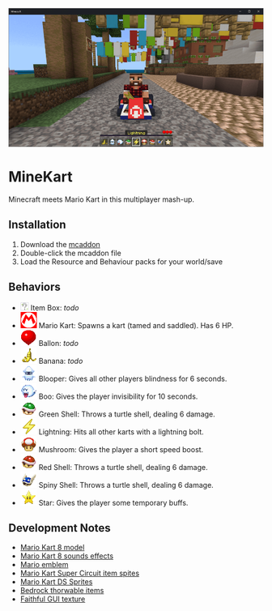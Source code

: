 ![MineKart](/MineKart.png)

# MineKart
Minecraft meets Mario Kart in this multiplayer mash-up.

## Installation
1. Download the [mcaddon](https://github.com/kirbycope/MineKart/raw/main/MineKart.mcaddon)
1. Double-click the mcaddon file
1. Load the Resource and Behaviour packs for your world/save

## Behaviors
 - ![Block](/item-box.gif) Item Box: _todo_
 - ![Entity](/development_resource_packs/MineKart/textures/items/mario_kart_spawn_egg_32.png) Mario Kart: Spawns a kart (tamed and saddled). Has 6 HP.
 - ![Item](/development_resource_packs/MineKart/textures/items/ballon_32.png) Ballon: _todo_
 - ![Item](/development_resource_packs/MineKart/textures/items/banana_32.png) Banana: _todo_
 - ![Item](/development_resource_packs/MineKart/textures/items/blooper_32.png) Blooper: Gives all other players blindness for 6 seconds.
 - ![Item](/development_resource_packs/MineKart/textures/items/boo_32.png) Boo: Gives the player invisibility for 10 seconds.
 - ![Item](/development_resource_packs/MineKart/textures/items/green_shell_32.png) Green Shell: Throws a turtle shell, dealing 6 damage.
 - ![Item](/development_resource_packs/MineKart/textures/items/lightning_32.png) Lightning: Hits all other karts with a lightning bolt.
 - ![Item](/development_resource_packs/MineKart/textures/items/mushroom_32.png) Mushroom: Gives the player a short speed boost.
 - ![Item](/development_resource_packs/MineKart/textures/items/red_shell_32.png) Red Shell: Throws a turtle shell, dealing 6 damage.
 - ![Item](/development_resource_packs/MineKart/textures/items/spiny_shell_32.png) Spiny Shell: Throws a turtle shell, dealing 6 damage.
 - ![Item](/development_resource_packs/MineKart/textures/items/star_32.png) Star: Gives the player some temporary buffs.
 
 ## Development Notes
 - [Mario Kart 8 model](https://sketchfab.com/3d-models/mario-kart-9ebfca0ce8f9486f8baf7deb75826f18)
 - [Mario Kart 8 sounds effects](https://soundeffects.fandom.com/wiki/Mario_Kart_8)
 - [Mario emblem](https://en.wikipedia.org/wiki/File:Mario_emblem.svg)
 - [Mario Kart Super Circuit item spites](https://www.spriters-resource.com/game_boy_advance/mariokartsupercircuit/sheet/5478/)
 - [Mario Kart DS Sprites](https://www.spriters-resource.com/ds_dsi/mariokartds/)
 - [Bedrock thorwable items](https://wiki.bedrock.dev/items/throwable.html#stable-method)
 - [Faithful GUI texture](https://github.com/Faithful-Resource-Pack/Faithful-Java-32x/blob/1.19.4/assets/minecraft/textures/gui/icons.png)
